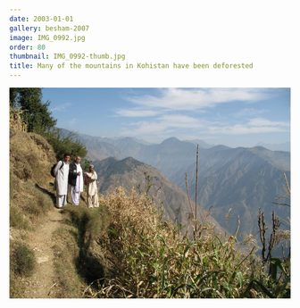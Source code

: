```yaml
---
date: 2003-01-01
gallery: besham-2007
image: IMG_0992.jpg
order: 80
thumbnail: IMG_0992-thumb.jpg
title: Many of the mountains in Kohistan have been deforested
---
```


![Many of the mountains in Kohistan have been deforested](./IMG_0992.jpg)